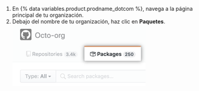 1. En {% data variables.product.prodname_dotcom %}, navega a la página principal de tu organización.
2. Debajo del nombre de tu organización, haz clic en **Paquetes**. ![Botón de invitación para el acceso al contenedor](/assets/images/help/package-registry/org-tab-for-packages.png)
